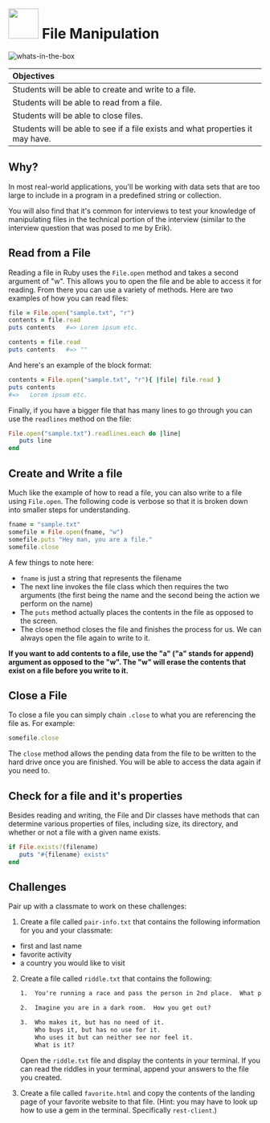 # <img src="https://cloud.githubusercontent.com/assets/7833470/10899314/63829980-8188-11e5-8cdd-4ded5bcb6e36.png" height="60"> File Manipulation

![whats-in-the-box](https://cloud.githubusercontent.com/assets/8397980/12435032/a2707b98-bebf-11e5-9db9-f54e3b90a7a5.png)

| Objectives |
| :--- |
| Students will be able to create and write to a file. |
| Students will be able to read from a file. |
| Students will be able to close files. |
| Students will be able to see if a file exists and what properties it may have. |

## Why?

In most real-world applications, you'll be working with data sets that are too large to include in a program in a predefined string or collection.

You will also find that it's common for interviews to test your knowledge of manipulating files in the technical portion of the interview (similar to the interview question that was posed to me by Erik).

## Read from a File

Reading a file in Ruby uses the `File.open` method and takes a second argument of "w".  This allows you to open the file and be able to access it for reading.  From there you can use a variety of methods.  Here are two examples of how you can read files:  

```rb
file = File.open("sample.txt", "r")
contents = file.read
puts contents   #=> Lorem ipsum etc.

contents = file.read
puts contents   #=> ""
```

And here's an example of the block format:
```rb
contents = File.open("sample.txt", "r"){ |file| file.read }
puts contents
#=>   Lorem ipsum etc.
```

Finally, if you have a bigger file that has many lines to go through you can use the `readlines` method on the file:

```rb
File.open("sample.txt").readlines.each do |line|
   puts line
end
```

## Create and Write a file

Much like the example of how to read a file, you can also write to a file using `File.open`.  The following code is verbose so that it is broken down into smaller steps for understanding.

```rb
fname = "sample.txt"
somefile = File.open(fname, "w")
somefile.puts "Hey man, you are a file."
somefile.close
```

A few things to note here:
*  `fname` is just a string that represents the filename
*  The next line invokes the file class which then requires the two arguments (the first being the name and the second being the action we perform on the name)
*  The `puts` method actually places the contents in the file as opposed to the screen.
*  The close method closes the file and finishes the process for us.  We can always open the file again to write to it.

**If you want to add contents to a file, use the "a" ("a" stands for append) argument as opposed to the "w".  The "w" will erase the contents that exist on a file before you write to it.**

## Close a File

To close a file you can simply chain `.close` to what you are referencing the file as.  For example:

```rb
somefile.close
```

The `close` method allows the pending data from the file to be written to the hard drive once you are finished.  You will be able to access the data again if you need to.

## Check for a file and it's properties

Besides reading and writing, the File and Dir classes have methods that can determine various properties of files, including size, its directory, and whether or not a file with a given name exists.

```rb
if File.exists?(filename)
   puts "#{filename} exists"
end
```

## Challenges

Pair up with a classmate to work on these challenges:

1.  Create a file called `pair-info.txt` that contains the following information for you and your classmate:
  * first and last name
  * favorite activity
  * a country you would like to visit

2.  Create a file called `riddle.txt` that contains the following:

	```txt
	1.  You're running a race and pass the person in 2nd place.  What place are you in now?

	2.  Imagine you are in a dark room.  How you get out?

	3.  Who makes it, but has no need of it.
	    Who buys it, but has no use for it.
	    Who uses it but can neither see nor feel it.
	    What is it?
	```

	Open the `riddle.txt` file and display the contents in your terminal.  If you can read the riddles in your terminal,  append your answers to the file you created.

3.  Create a file called `favorite.html` and copy the contents of the landing page of your favorite website to that file.  (Hint:  you may have to look up how to use a gem in the terminal.  Specifically `rest-client`.)
